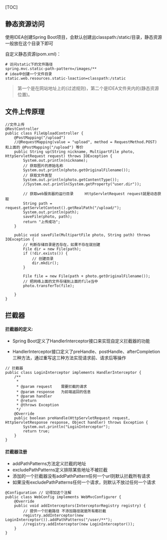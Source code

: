[TOC]



## 静态资源访问

使用IDEA创建Spring Boot项目，会默认创建出classpath:/static/目录，静态资源一般放在这个目录下即可



自定义静态资源(pom.xml)：

````
# 访问static下的文件路径
spring.mvc.static-path-pattern=/images/**
# idea中创建一个文件目录
static.web.resources.static-loaction=classpath:/static
````

> 第一个是在网站地址上的(过滤规则)，第二个是IDEA文件夹内的(静态资源位置)。



## 文件上传原理

```
//文件上传
@RestController
public class FileUploadController {
    @PostMapping("/upload")
    //@RequestMapping(value = "upload", method = RequestMethod.POST)   和上面的 @PostMapping("/upload") 等价
    public String up(String nickname, MultipartFile photo, HttpServletRequest request) throws IOException {
        System.out.println(nickname);
        // 获取图片的原始名称
        System.out.println(photo.getOriginalFilename());
        // 获取文件类型
        System.out.println(photo.getContentType());
        //System.out.println(System.getProperty("user.dir"));

        // 获取web服务器的运行目录     HttpServletRequest request就是动态获取
        String path = request.getServletContext().getRealPath("/upload/");
        System.out.println(path);
        saveFile(photo, path);
        return "上传成功";
    }

    public void saveFile(MultipartFile photo, String path) throws IOException {
        // 判断存储目录是否存在，如果不存在就创建
        File dir = new File(path);
        if (!dir.exists()) {
            // 创建目录
            dir.mkdir();
        }

        File file = new File(path + photo.getOriginalFilename());
        // 把网络上面的文件存储到上面的file当中
        photo.transferTo(file);

    }
}
```







## 拦截器

#### 拦截器的定义:

- Spring Boot定义了HandlerInterceptor接口来实现自定义拦截器的功能 

- HandlerInterceptor接口定义了preHandle、postHandle、afterCompletion 三种方法，通过重写这三种方法实现请求前、请求后等操作



```
// 拦截器
public class LoginInterceptor implements HandlerInterceptor {
    /**
     *
     * @param request    需要拦截的请求
     * @param response   为前端返回的信息
     * @param handler    
     * @return
     * @throws Exception
     */
    @Override
    public boolean preHandle(HttpServletRequest request, HttpServletResponse response, Object handler) throws Exception {
        System.out.println("LoginInterceptor");
        return true;
    }
}
```





#### 拦截器注册

- addPathPatterns方法定义拦截的地址
- excludePathPatterns定义排除某些地址不被拦截
- 添加的一个拦截器没有addPathPattern任何一个url则默认拦截所有请求
- 如果没有excludePathPatterns任何一个请求，则默认不放过任何一个请求

```
@Configuration // 记得加这个注解
public class WebConfig implements WebMvcConfigurer {
    @Override
    public void addInterceptors(InterceptorRegistry registry) {
        // 提供一个拦截路径 不添加路径就是所有都拦截
        registry.addInterceptor(new LoginInterceptor()).addPathPatterns("/user/**");
        //registry.addInterceptor(new LoginInterceptor());
    }
}
```

